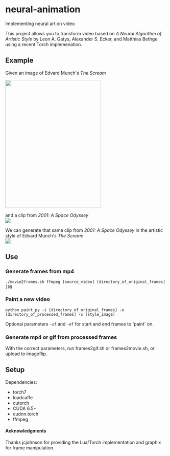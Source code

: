 # neural-animation
Implementing neural art on video 

This project allows you to transform video based on *A Neural Algorithm of Artistic Style* by Leon A. Gatys, Alexander S. Ecker, and Matthias Bethge using a recent Torch implemenation. 

## Example
Given an image of Edvard Munch's *The Scream*

<img src="https://upload.wikimedia.org/wikipedia/commons/f/f4/The_Scream.jpg" width="300" height="400" />

and a clip from *2001: A Space Odyssey*   
<img src="https://i.imgflip.com/qhkc9.gif">   

We can generate that same clip from *2001: A Space Odyssey* in the artistic style of Edvard Munch's *The Scream*   
<img src="https://i.imgflip.com/qhkd7.gif">     

## Use
### Generate frames from mp4   
```
./movie2frames.sh ffmpeg [source_video] [directory_of_original_frames] jpg
```   

### Paint a new video
```
python paint.py -i [directory_of_original_frames] -o [directory_of_processed_frames] -s [style_image]
```
Optional parameters ```-sf``` and ```-ef``` for start and end frames to 'paint' on. 

### Generate mp4 or gif from processed frames
With the correct parameters, run frames2gif.sh or frames2movie.sh, or upload to imageflip. 

## Setup 
Dependencies:
* torch7
* loadcaffe
* cutorch
* CUDA 6.5+
* cudnn.torch
* ffmpeg



#### Acknowledgments
Thanks jcjohnson for providing the Lua/Torch implementation and graphix for frame manipulation. 
